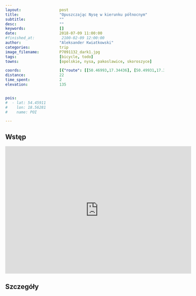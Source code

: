 ```yaml
---
layout:                 post
title:                  "Opuszczając Nysę w kierunku północnym"
subtitle:               ""
desc:                   ""
keywords:               []
date:                   2018-07-09 11:00:00
#finished_at:            2100-02-09 12:00:00
author:                 "Aleksander Kwiatkowski"
categories:             trip
image_filename:         P7091132_dark1.jpg
tags:                   [bicycle, todo]
towns:                  [opolskie, nysa, pakoslawice, skoroszyce]

coords:                 [{"route": [[50.46993,17.34436], [50.49931,17.33062], [50.54657,17.34676], [50.54319,17.37062], [50.56544,17.37989], [50.61568,17.38246], [50.61764,17.37817]], "type": "bicycle"}]
distance:               22
time_spent:             2
elevation:              135


pois:
#  - lat: 54.45911
#    lon: 18.56281
#    name: POI

---
```



## Wstęp

<iframe height='405' width='590' frameborder='0' allowtransparency='true' scrolling='no' src='https://www.strava.com/activities/1691277777/embed/a4b67ec2bfb13a058bc8982ce768f1dea3bbbdb4'></iframe>

## Szczegóły
